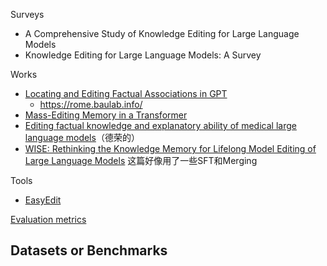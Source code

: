 

Surveys
- A Comprehensive Study of Knowledge Editing for Large Language Models
- Knowledge Editing for Large Language Models: A Survey


Works
- [Locating and Editing Factual Associations in GPT](https://arxiv.org/abs/2202.05262)
	- https://rome.baulab.info/
- [Mass-Editing Memory in a Transformer](https://arxiv.org/abs/2210.07229)
- [Editing factual knowledge and explanatory ability of medical large language models](https://dl.acm.org/doi/abs/10.1145/3627673.3679673)（德荣的）
- [WISE: Rethinking the Knowledge Memory for Lifelong Model Editing of Large Language Models](https://arxiv.org/pdf/2405.14768) 这篇好像用了一些SFT和Merging

Tools
- [EasyEdit](https://github.com/zjunlp/EasyEdit)

[Evaluation metrics](Evaluation%20metrics.md)



Datasets or Benchmarks
- 